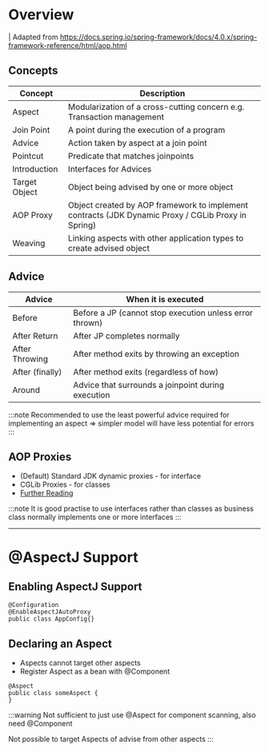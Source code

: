 # Overview 
| Adapted from https://docs.spring.io/spring-framework/docs/4.0.x/spring-framework-reference/html/aop.html

## Concepts

| Concept       | Description                                                                                        |
|---------------|----------------------------------------------------------------------------------------------------|
| Aspect        | Modularization of a cross-cutting concern e.g. Transaction management                              |
| Join Point    | A point during the execution of a program                                                          |
| Advice        | Action taken by aspect at a join point                                                             |
| Pointcut      | Predicate that matches joinpoints                                                                  |
| Introduction  | Interfaces for Advices                                                                             |
| Target Object | Object being advised by one or more object                                                         |
| AOP Proxy     | Object created by AOP framework to implement contracts (JDK Dynamic Proxy / CGLib Proxy in Spring) |
| Weaving       | Linking aspects with other application types to create advised object                              |

## Advice

| Advice          | When it is executed                                     |
|-----------------|---------------------------------------------------------|
| Before          | Before a JP (cannot stop execution unless error thrown) |
| After Return    | After JP completes normally                             |
| After Throwing  | After method exits by throwing an exception             |
| After (finally) | After method exits (regardless of how)                  |
| Around          | Advice that surrounds a joinpoint during execution      |

:::note
Recommended to use the least powerful advice required for implementing an aspect => simpler model will have less potential for errors
:::

## AOP Proxies
- (Default) Standard JDK dynamic proxies - for interface
- CGLib Proxies - for classes 
- [Further Reading](https://docs.spring.io/spring-framework/docs/4.0.x/spring-framework-reference/html/aop.html#aop-understanding-aop-proxies)

:::note
It is good practise to use interfaces rather than classes as business class normally implements one or more interfaces
:::

---

# @AspectJ Support

## Enabling AspectJ Support
```
@Configuration
@EnableAspectJAutoProxy
public class AppConfig{}
```

## Declaring an Aspect
- Aspects cannot target other aspects
- Register Aspect as a bean with @Component

```
@Aspect
public class someAspect {
}
```

:::warning
Not sufficient to just use @Aspect for component scanning, also need @Component

Not possible to target Aspects of advise from other aspects
:::